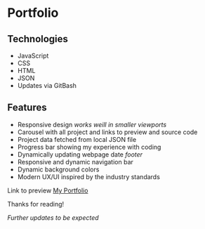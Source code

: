 
# Portfolio

## Technologies 

- JavaScript
- CSS
- HTML
- JSON
- Updates via GitBash

## Features

- Responsive design _works weill in smaller viewports_
- Carousel with all project and links to preview and source code
- Project data fetched from local JSON file
- Progress bar showing my experience with coding
- Dynamically updating webpage date *footer*
- Responsive and dynamic navigation bar
- Dynamic background colors
- Modern UX/UI inspired by the industry standards


Link to preview [My Portfolio](https://einblau.dk/)

Thanks for reading!

_Further updates to be expected_




